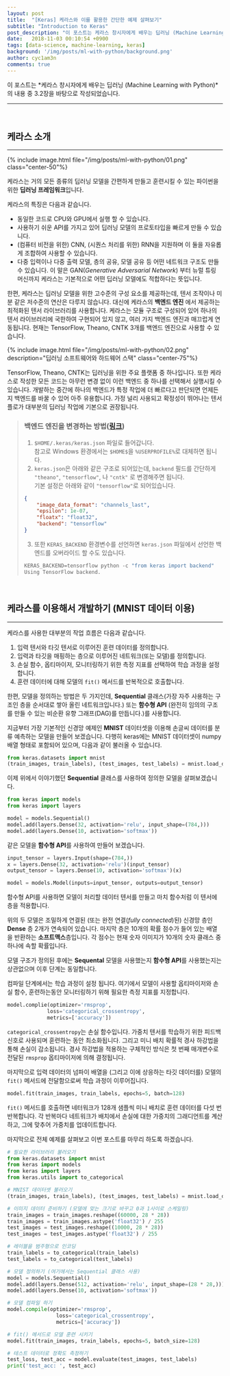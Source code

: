```yaml
---
layout: post
title:  "[Keras] 케라스와 이를 활용한 간단한 예제 살펴보기"
subtitle: "Introduction to Keras"
post_description: "이 포스트는 케라스 창시자에게 배우는 딥러닝 (Machine Learning with Python)의 내용 중 3.2장을 바탕으로 작성되었습니다."
date:   2018-11-03 00:10:54 +0900
tags: [data-science, machine-learning, keras]
background: '/img/posts/ml-with-python/background.png'
author: cyc1am3n
comments: true
---
```


이 포스트는 *케라스 창시자에게 배우는 딥러닝 (Machine Learning with Python)*의 내용 중 3.2장을 바탕으로 작성되었습니다.

---

<br />

## 케라스 소개

---

{% include image.html file="/img/posts/ml-with-python/01.png" class="center-50"%}

케라스는 거의 모든 종류의 딥러닝 모델을 간편하게 만들고 훈련시킬 수 있는 파이썬을 위한 **딥러닝 프레임워크**입니다.

케라스의 특징은 다음과 같습니다.

* 동일한 코드로 CPU와 GPU에서 실행 할 수 있습니다.
* 사용하기 쉬운 API를 가지고 있어 딥러닝 모델의 프로토타입을 빠르게 만들 수 있습니다.
* (컴퓨터 비전을 위한) CNN, (시퀀스 처리를 위한) RNN을 지원하며 이 둘을 자유롭게 조합하여 사용할 수 있습니다.
* 다중 입력이나 다중 출력 모델, 층의 공유, 모델 공유 등 어떤 네트워크 구조도 만들 수 있습니다. 이 말은 GAN(*Generative Adversarial Network*) 부터 뉴럴 튜링 머신까지 케라스는 기본적으로 어떤 딥러닝 모델에도 적합하다는 뜻입니다.

한편, 케라스는 딥러닝 모델을 위한 고수준의 구성 요소를 제공하는데, 텐서 조작이나 미분 같은 저수준의 연산은 다루지 않습니다. 대신에 케라스의 **백엔드 엔진** 에서 제공하는 최적화된 텐서 라이브러리를 사용합니다. 케라스는 모듈 구조로 구성되어 있어 하나의 텐서 라이브러리에 국한하여 구현되어 있지 않고, 여러 가지 백엔드 엔진과 매끄럽게 연동됩니다. 현재는 TensorFlow, Theano, CNTK 3개를 백엔드 엔진으로 사용할 수 있습니다.

{% include image.html file="/img/posts/ml-with-python/02.png" description="딥러닝 소프트웨어와 하드웨어 스택" class="center-75"%}

TensorFlow, Theano, CNTK는 딥러닝을 위한 주요 플랫폼 중 하나입니다. 또한 케라스로 작성한 모든 코드는 아무런 변경 없이 이런 백엔드 중 하나를 선택해서 실행시킬 수 있습니다. 개발하는 중간에 하나의 백엔드가 특정 작업에 더 빠르다고 판단되면 언제든지 백엔드를 바꿀 수 있어 아주 유용합니다. 가정 널리 사용되고 확정성이 뛰어나는 텐서플로가 대부분의 딥러닝 작업에 기본으로 권장됩니다.



> ### 백엔드 엔진을 변경하는 방법([링크](https://keras.io/backend/#switching-from-one-backend-to-another))
>
> 1. `$HOME/.keras/keras.json`  파일로 들어갑니다.  
>    참고로 Windows 환경에서는 `$HOME$`을 `%USERPROFILE%`로 대체하면 됩니다.
> 2. `keras.json`은 아래와 같은 구조로 되어있는데, `backend` 필드를 간단하게 `"theano"`, `"tensorflow"`, 나 `"cntk"` 로 변경해주면 됩니다.  
>    기본 설정은 아래와 같이 `"tensorflow"`로 되어있습니다.
>
> ```json
> {
>     "image_data_format": "channels_last",
>     "epsilon": 1e-07,
>     "floatx": "float32",
>     "backend": "tensorflow"
> }
> ```
>
> 3. 또한 `KERAS_BACKEND` 환경변수를 선언하면 `keras.json` 파일에서 선언한 백엔드를 오버라이드 할 수도 있습니다.
>
> ```python
> KERAS_BACKEND=tensorflow python -c "from keras import backend"
> Using TensorFlow backend.
> ```



<br />

## 케라스를 이용해서 개발하기 (MNIST 데이터 이용)

---

케라스를 사용한 대부분의 작업 흐름은 다음과 같습니다.

1. 입력 텐서와 타깃 텐서로 이루어진 훈련 데이터를 정의합니다.
2. 입력과 타깃을 매핑하는 층으로 이루어진 네트워크(또는 모델)를 정의합니다.
3. 손실 함수, 옵티마이저, 모니터링하기 위한 측정 지표를 선택하여 학습 과정을 설정합니다.
4. 훈련 데이터에 대해 모델의 `fit()` 메서드를 반복적으로 호출합니다.

한편, 모델을 정의하는 방법은 두 가지인데, **Sequential** 클래스(가장 자주 사용하는 구조인 층을 순서대로 쌓아 올린 네트워크입니다.) 또는 **함수형 API** (완전히 임의의 구조를 만들 수 있는 비순환 유향 그래프(DAG)를 만듭니다.)를 사용합니다.

지금부터 가장 기본적인 신경망 예제인 **MNIST** 데이터셋을 이용해 손글씨 데이터를 분류 예측하는 모델을 만들어 보겠습니다. 다행히 keras에는 MNIST 데이터셋이 numpy 배열 형태로 포함되어 있으며, 다음과 같이 불러올 수 있습니다.

```python
from keras.datasets import mnist
(train_images, train_labels), (test_images, test_labels) = mnist.load_data()
```

이제 위에서 이야기했던 **Sequential** 클래스를 사용하여 정의한 모델을 살펴보겠습니다.

```python
from keras import models
from keras import layers

model = models.Sequential()
model.add(layers.Dense(32, activation='relu', input_shape=(784,)))
model.add(layers.Dense(10, activation='softmax'))
```

같은 모델을 **함수형 API**를 사용하여 만들어 보겠습니다.

```python
input_tensor = layers.Input(shape=(784,))
x = layers.Dense(32, activation='relu')(input_tensor)
output_tensor = layers.Dense(10, activation='softmax')(x)

model = models.Model(inputs=input_tensor, outputs=output_tensor)
```

함수형 API를 사용하면 모델이 처리할 데이터 텐서를 만들고 마치 함수처럼 이 텐서에 층을 적용합니다.

위의 두 모델은 조밀하게 연결된 (또는 완전 연결(*fully connected*)된) 신경망 층인 **Dense** 층 2개가 연속되어 있습니다. 마지막 층은 10개의 확률 점수가 들어 있는 배열을 반환하는 **소프트맥스**층입니다. 각 점수는 현재 숫자 이미지가 10개의 숫자 클래스 중 하나에 속할 확률입니다.

모델 구조가 정의된 후에는 **Sequental** 모델을 사용했는지 **함수형 API**를 사용했는지는 상관없으며 이후 단계는 동일합니다.

컴파일 단계에서는 학습 과정이 설정 됩니다. 여기에서 모델이 사용할 옵티마이저와 손실 함수, 훈련하는동안 모니터링하기 위해 필요한 측정 지표를 지정합니다. 

```python
model.complie(optimizer='rmsprop',
             loss='categorical_crossentropy',
             metrics=['accuracy'])
```

`categorical_crossentropy`는 손실 함수입니다. 가중치 텐서를 학습하기 위한 피드백 신호로 사용되며 훈련하는 동안 최소화됩니다. 그리고 미니 배치 확률적 경사 하강법을 통해 손실이 감소됩니다. 경사 하강법을 적용하는 구체적인 방식은 첫 번째 매개변수로 전달된 `rmsprop` 옵티마이저에 의해 결정됩니다.

마지막으로 입력 데이터의 넘파이 배열을 (그리고 이에 상응하는 타깃 데이터를) 모델의 `fit()` 메서드에 전달함으로써 학습 과정이 이루어집니다.

```python
model.fit(train_images, train_labels, epochs=5, batch=128)
```

`fit()` 메서드를 호출하면 네터워크가 128개 샘플씩 미니 배치로 훈련 데이터를 다섯 번 반복합니다. 각 반복마다 네트워크가 배치에서 손실에 대한 가중치의 그래디언트를 계산하고, 그에 맞추어 가중치를 업데이트합니다.

마지막으로 전체 예제를 살펴보고 이번 포스트를 마무리 하도록 하겠습니다.

```python
# 필요한 라이브러리 불러오기
from keras.datasets import mnist
from keras import models
from keras import layers
from keras.utils import to_categorical

# MNIST 데이터셋 불러오기
(train_images, train_labels), (test_images, test_labels) = mnist.load_data()

# 이미지 데이터 준비하기 (모델에 맞는 크기로 바꾸고 0과 1사이로 스케일링)
train_images = train_images.reshape((60000, 28 * 28))
train_images = train_images.astype('float32') / 255
test_images = test_images.reshape((10000, 28 * 28))
test_images = test_images.astype('float32') / 255

# 레이블을 범주형으로 인코딩
train_labels = to_categorical(train_labels)
test_labels = to_categorical(test_labels)

# 모델 정의하기 (여기에서는 Sequential 클래스 사용)
model = models.Sequential()
model.add(layers.Dense(512, activation='relu', input_shape=(28 * 28,)))
model.add(layers.Dense(10, activation='softmax'))

# 모델 컴파일 하기
model.compile(optimizer='rmsprop',
                loss='categorical_crossentropy',
                metrics=['accuracy'])

# fit() 메서드로 모델 훈련 시키기
model.fit(train_images, train_labels, epochs=5, batch_size=128)

# 테스트 데이터로 정확도 측정하기
test_loss, test_acc = model.evaluate(test_images, test_labels)
print('test_acc: ', test_acc)
```